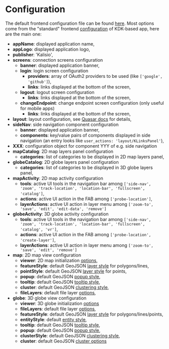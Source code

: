 # Configuration

The default frontend configuration file can be found [here](https://github.com/kalisio/kano/blob/master/config/default.js).
Most options come from the "standard" frontend [configuration](../../guides/basics/step-by-step.md#configuring-a-kapp) of KDK-based app, here are the main one:
* **appName**: displayed application name,
* **appLogo**: displayed application logo,
* **publisher**: 'Kalisio',
* **screens**: connection screens configuration
  * **banner**: displayed application banner,
  * **login**: login screen configuration
    * **providers**: array of OAuth2 providers to be used (like `['google', 'github']`),
    * **links**: links displayed at the bottom of the screen,
  * **logout**: logout screen configuration
    * **links**: links displayed at the bottom of the screen,
  * **changeEndpoint**: change endpoint screen configuration (only useful for mobile apps)
    * **links**: links displayed at the bottom of the screen,
* **layout**: layout configuration, see [Quasar docs](https://v0-14.quasar-framework.org/components/layout.html#Vue-Properties) for details,
* **sideNav**: side navigation component configuration
  * **banner**: displayed application banner,
  * **components**: key/value pairs of components displayed in side navigation (an entry looks like `user_actions: 'layout/KLinksPanel'`),
* **XXX**: configuration object for component YYY of e.g. side navigation
* **mapCatalog**: 2D map layers panel configuration
  * **categories**: list of categories to be displayed in 2D map layers panel,
* **globeCatalog**: 2D globe layers panel configuration
  * **categories**: list of categories to be displayed in 3D globe layers panel,
* **mapActivity**: 2D map activity configuration
  * **tools**: active UI tools in the navigation bar among `['side-nav', 'zoom', 'track-location', 'location-bar', 'fullscreen', 'catalog']`,
  * **actions**: active UI action in the FAB among `['probe-location']`,
  * **layerActions**: active UI action in layer menu among `['zoom-to', 'save', 'edit', 'edit-data', 'remove']`
* **globeActivity**: 3D globe activity configuration
  * **tools**: active UI tools in the navigation bar among `['side-nav', 'zoom', 'track-location', 'location-bar', 'fullscreen', 'catalog', 'vr']`,
  * **actions**: active UI action in the FAB among `['probe-location', 'create-layer']`,
  * **layerActions**: active UI action in layer menu among `['zoom-to', 'save', 'edit', 'remove']`
* **map**: 2D map view configuration
	* **viewer**: 2D map initialization [options](https://leafletjs.com/reference.html#map-option),
	* **featureStyle**: default GeoJSON [layer style](../kmap/mixins.md#map-style) for polygons/lines,
	* **pointStyle**: default GeoJSON [layer style](../kmap/mixins.md#map-style) for points,
	* **popup**: default GeoJSON [popup style](../kmap/mixins.md#map-popup),
	* **tooltip**: default GeoJSON [tooltip style](../kmap/mixins.md#map-tooltip),
	* **cluster**: default GeoJSON [clustering style](../kmap/mixins.md#map-style),
	* **fileLayers**: default file layer [options](../kmap/mixins.md#file-layer),
* **globe**: 3D globe view configuration
	* **viewer**: 3D globe initialization [options](https://cesiumjs.org/Cesium/Build/Documentation/Viewer.html#Viewer)
	* **fileLayers**: default file layer [options](../kmap/mixins.md#file-layer),
	* **featureStyle**: default GeoJSON [layer style](../kmap/mixins.md#globe-style) for polygons/lines/points,
	* **entityStyle**: default [entity style](../kmap/mixins.md#globe-style),
	* **tooltip**: default GeoJSON [tooltip style](../kmap/mixins.md#globe-tooltip),
	* **popup**: default GeoJSON [popup style](../kmap/mixins.md#globe-popup),
	* **clusterStyle**: default GeoJSON [clustering style](../kmap/mixins.md#globe-style),
	* **cluster**: default GeoJSON [cluster options](../kmap/mixins.md#globe-style)
